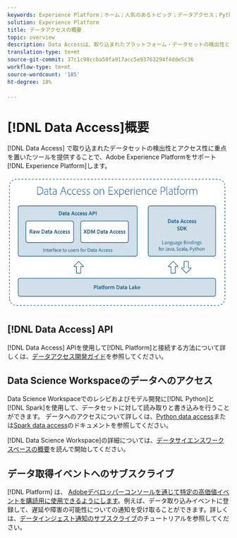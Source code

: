 ```yaml
---
keywords: Experience Platform；ホーム；人気のあるトピック；データアクセス；Python sdk;Spark sdk;Data Access api
solution: Experience Platform
title: データアクセスの概要
topic: overview
description: Data Accessは、取り込まれたプラットフォーム・データセットの検出性とアクセス性に重点を置いたツールをユーザーに提供することで、Adobe Experience Platformをサポートします。
translation-type: tm+mt
source-git-commit: 37c1c98ccba50fa917acc5e93763294f4dde5c36
workflow-type: tm+mt
source-wordcount: '185'
ht-degree: 18%

---
```



# [!DNL Data Access]概要

[!DNL Data Access] で取り込まれたデータセットの検出性とアクセス性に重点を置いたツールを提供することで、Adobe Experience Platformをサポート [!DNL Experience Platform]します。

![Experience Platform でのデータアクセス](images/Data_Access_Experience_Platform.png)

## [!DNL Data Access] API

[!DNL Data Access] APIを使用して[!DNL Platform]と接続する方法について詳しくは、[データアクセス開発ガイド](api.md)を参照してください。

## Data Science Workspaceのデータへのアクセス

Data Science Workspaceでのレシピおよびモデル開発に[!DNL Python]と[!DNL Spark]を使用して、データセットに対して読み取りと書き込みを行うことができます。 データへのアクセスについて詳しくは、[Python data access](../data-science-workspace/authoring/python.md)または[Spark data access](../data-science-workspace/authoring/spark.md)のドキュメントを参照してください。

[!DNL Data Science Workspace]の詳細については、[データサイエンスワークスペースの概要](../data-science-workspace/home.md)を読んで開始してください。

## データ取得イベントへのサブスクライブ

[!DNL Platform] は、 [Adobeデベロッパーコンソールを通じて特定の高価値イベントを購読用に使用できるようにします](https://www.adobe.com/go/devs_console_ui)。例えば、データ取り込みイベントに登録して、遅延や障害の可能性についての通知を受け取ることができます。詳しくは、[データインジェスト通知のサブスクライブ](../ingestion/quality/subscribe-events.md)のチュートリアルを参照してください。